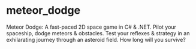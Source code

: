 # meteor_dodge
Meteor Dodge: A fast-paced 2D space game in C# &amp; .NET. Pilot your spaceship, dodge meteors &amp; obstacles. Test your reflexes &amp; strategy in an exhilarating journey through an asteroid field. How long will you survive?
